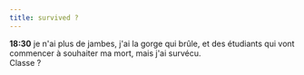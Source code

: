```yaml
---
title: survived ?
---
```


**18:30** je n'ai plus de jambes, j'ai la gorge qui brûle, et des étudiants qui vont commencer à souhaiter ma mort, mais j'ai survécu.   
Classe ?

